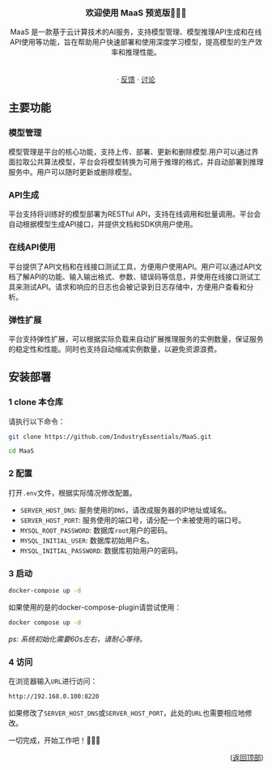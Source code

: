 <a name="readme-top"></a>

<!-- PROJECT LOGO -->

<div align="center">


  <h3 align="center">欢迎使用 MaaS  预览版👋👋👋</h3>

  <p align="center">
     MaaS 是一款基于云计算技术的AI服务，支持模型管理、模型推理API生成和在线API使用等功能，旨在帮助用户快速部署和使用深度学习模型，提高模型的生产效率和推理性能。
    <br />
    <br />
    <br />
    ·
    <a href="https://github.com/IndustryEssentials/MaaS/issues">反馈</a>
    ·
    <a href="https://github.com/IndustryEssentials/MaaS/issues">讨论</a>
  </p>
</div>



## 主要功能

### 模型管理
模型管理是平台的核心功能，支持上传、部署、更新和删除模型.用户可以通过界面拉取公共算法模型，平台会将模型转换为可用于推理的格式，并自动部署到推理服务中。用户可以随时更新或删除模型。

### API生成
平台支持将训练好的模型部署为RESTful API，支持在线调用和批量调用。平台会自动根据模型生成API接口，并提供文档和SDK供用户使用。

### 在线API使用
平台提供了API文档和在线接口测试工具，方便用户使用API。用户可以通过API文档了解API的功能、输入输出格式、参数、错误码等信息，并使用在线接口测试工具来测试API。请求和响应的日志也会被记录到日志存储中，方便用户查看和分析。

### 弹性扩展
平台支持弹性扩展，可以根据实际负载来自动扩展推理服务的实例数量，保证服务的稳定性和性能。同时也支持自动缩减实例数量，以避免资源浪费。


<!-- GETTING STARTED -->
## 安装部署

### 1 clone 本仓库
请执行以下命令：
```bash
git clone https://github.com/IndustryEssentials/MaaS.git

cd MaaS
```

### 2 配置
打开`.env`文件，根据实际情况修改配置。
- `SERVER_HOST_DNS`: 服务使用的`DNS`，请改成服务器的IP地址或域名。
- `SERVER_HOST_PORT`: 服务使用的端口号，请分配一个未被使用的端口号。
- `MYSQL_ROOT_PASSWORD`: 数据库`root`用户的密码。
- `MYSQL_INITIAL_USER`: 数据库初始用户名。
- `MYSQL_INITIAL_PASSWORD`: 数据库初始用户的密码。

### 3 启动
```bash
docker-compose up -d
```

如果使用的是的docker-compose-plugin请尝试使用：

```bash
docker compose up -d
```

*ps: 系统初始化需要60s左右，请耐心等待。*

### 4 访问
在浏览器输入`URL`进行访问：
```bash
http://192.168.0.100:8220
```
如果修改了`SERVER_HOST_DNS`或`SERVER_HOST_PORT`，此处的`URL`也需要相应地修改。


一切完成，开始工作吧！🍻🍻🍻
<p align="right">(<a href="#readme-top">返回顶部</a>)</p>

